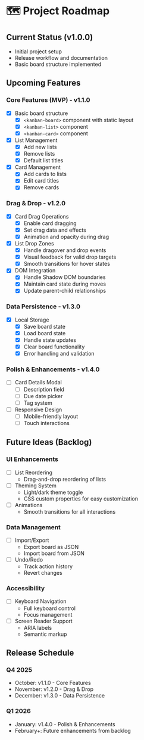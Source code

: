 # 🗺️ Project Roadmap

## Current Status (v1.0.0)

- Initial project setup
- Release workflow and documentation
- Basic board structure implemented

## Upcoming Features

### Core Features (MVP) - v1.1.0

- [x] Basic board structure
  - [x] `<kanban-board>` component with static layout
  - [x] `<kanban-list>` component
  - [x] `<kanban-card>` component
- [x] List Management
  - [x] Add new lists
  - [x] Remove lists
  - [x] Default list titles
- [x] Card Management
  - [x] Add cards to lists
  - [x] Edit card titles
  - [x] Remove cards

### Drag & Drop - v1.2.0

- [x] Card Drag Operations
  - [x] Enable card dragging
  - [x] Set drag data and effects
  - [x] Animation and opacity during drag
- [x] List Drop Zones
  - [x] Handle dragover and drop events
  - [x] Visual feedback for valid drop targets
  - [x] Smooth transitions for hover states
- [x] DOM Integration
  - [x] Handle Shadow DOM boundaries
  - [x] Maintain card state during moves
  - [x] Update parent-child relationships

### Data Persistence - v1.3.0

- [x] Local Storage
  - [x] Save board state
  - [x] Load board state
  - [x] Handle state updates
  - [x] Clear board functionality
  - [x] Error handling and validation

### Polish & Enhancements - v1.4.0

- [ ] Card Details Modal
  - [ ] Description field
  - [ ] Due date picker
  - [ ] Tag system
- [ ] Responsive Design
  - [ ] Mobile-friendly layout
  - [ ] Touch interactions

## Future Ideas (Backlog)

### UI Enhancements

- [ ] List Reordering
  - Drag-and-drop reordering of lists
- [ ] Theming System
  - Light/dark theme toggle
  - CSS custom properties for easy customization
- [ ] Animations
  - Smooth transitions for all interactions

### Data Management

- [ ] Import/Export
  - Export board as JSON
  - Import board from JSON
- [ ] Undo/Redo
  - Track action history
  - Revert changes

### Accessibility

- [ ] Keyboard Navigation
  - Full keyboard control
  - Focus management
- [ ] Screen Reader Support
  - ARIA labels
  - Semantic markup

## Release Schedule

### Q4 2025

- October: v1.1.0 - Core Features
- November: v1.2.0 - Drag & Drop
- December: v1.3.0 - Data Persistence

### Q1 2026

- January: v1.4.0 - Polish & Enhancements
- February+: Future enhancements from backlog
